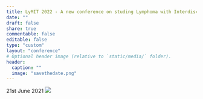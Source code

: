 ```yaml
---
title: LyMIT 2022 - A new conference on studing Lymphoma with Interdisciplinary Techniques.
date: ""
draft: false
share: true
commentable: false
editable: false
type: "custom"
layout: "conference"
# Optional header image (relative to `static/media/` folder).
header:
  caption: ""
  image: "savethedate.png"
---
```

21st June 2021
![](savethedate.png)
